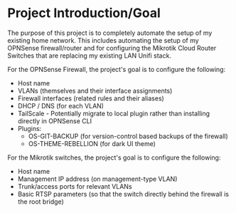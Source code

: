 # Project Introduction/Goal

The purpose of this project is to completely automate the setup of my existing home network. This includes automating the setup of my OPNSense firewall/router and for configuring the Mikrotik Cloud Router Switches that are replacing my existing LAN Unifi stack.

For the OPNSense Firewall, the project's goal is to configure the following:

- Host name
- VLANs (themselves and their interface assignments)
- Firewall interfaces (related rules and their aliases)
- DHCP / DNS (for each VLAN)
- TailScale - Potentially migrate to local plugin rather than installing directly in OPNSense CLI 
- Plugins:
    - OS-GIT-BACKUP (for version-control based backups of the firewall)
    - OS-THEME-REBELLION (for dark UI theme)

For the Mikrotik switches, the project's goal is to configure the following:

- Host name
- Management IP address (on management-type VLAN)
- Trunk/access ports for relevant VLANs
- Basic RTSP parameters (so that the switch directly behind the firewall is the root bridge)
